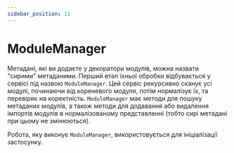 ```yaml
---
sidebar_position: 11
---
```


# ModuleManager

Метадані, які ви додаєте у декоратори модулів, можна назвати "сирими" метаданими. Перший етап їхньої обробки відбувається у сервісі під назвою `ModuleManager`. Цей сервіс рекурсивно сканує усі модулі, починаючи від кореневого модуля, потім нормалізує їх, та перевіряє на коректність. `ModuleManager` має методи для пошуку метаданих модулів, а також методи для додавання або видалення імпортів модулів в нормалізованому представленні (тобто сирі метадані при цьому не змінюються).

Робота, яку виконує `ModuleManager`, використовується для ініціалізації застосунку.
